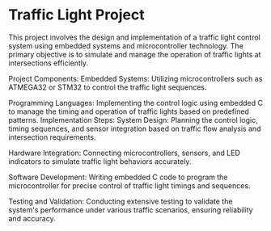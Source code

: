 # Traffic Light Project
This project involves the design and implementation of a traffic light control system using embedded systems and microcontroller technology. The primary objective is to simulate and manage the operation of traffic lights at intersections efficiently.

Project Components:
Embedded Systems: Utilizing microcontrollers such as ATMEGA32 or STM32 to control the traffic light sequences.

Programming Languages: Implementing the control logic using embedded C to manage the timing and operation of traffic lights based on predefined patterns.
Implementation Steps:
System Design: Planning the control logic, timing sequences, and sensor integration based on traffic flow analysis and intersection requirements.

Hardware Integration: Connecting microcontrollers, sensors, and LED indicators to simulate traffic light behaviors accurately.

Software Development: Writing embedded C code to program the microcontroller for precise control of traffic light timings and sequences.

Testing and Validation: Conducting extensive testing to validate the system's performance under various traffic scenarios, ensuring reliability and accuracy.
